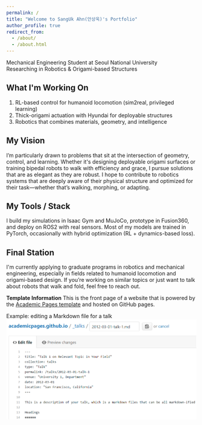 ```yaml
---
permalink: /
title: "Welcome to SangUk Ahn(안상욱)'s Portfolio"
author_profile: true
redirect_from: 
  - /about/
  - /about.html
---
```

Mechanical Engineering Student at Seoul National University  
Researching in Robotics & Origami-based Structures

What I'm Working On
------
1. RL-based control for humanoid locomotion (sim2real, privileged learning)
1. Thick-origami actuation with Hyundai for deployable structures
1. Robotics that combines materials, geometry, and intelligence

My Vision
------
I’m particularly drawn to problems that sit at the intersection of geometry, control, and learning. Whether it's designing deployable origami surfaces or training bipedal robots to walk with efficiency and grace, I pursue solutions that are as elegant as they are robust. I hope to contribute to robotics systems that are deeply aware of their physical structure and optimized for their task—whether that’s walking, morphing, or adapting.

My Tools / Stack
------
I build my simulations in Isaac Gym and MuJoCo, prototype in Fusion360, and deploy on ROS2 with real sensors. Most of my models are trained in PyTorch, occasionally with hybrid optimization (RL + dynamics-based loss).

Final Station
------
I'm currently applying to graduate programs in robotics and mechanical engineering, especially in fields related to humanoid locomotion and origami-based design.
If you’re working on similar topics or just want to talk about robots that walk and fold, feel free to reach out.


**Template Information**
This is the front page of a website that is powered by the [Academic Pages template](https://github.com/academicpages/academicpages.github.io) and hosted on GitHub pages.

Example: editing a Markdown file for a talk
![Editing a Markdown file for a talk](/images/editing-talk.png)